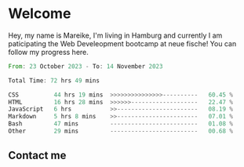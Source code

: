 # Welcome

Hey, my name is Mareike, I'm living in Hamburg and currently I am paticipating the Web Develeopment bootcamp at neue fische!
You can follow my progress here.

<!--START_SECTION:waka-->

```rust
From: 23 October 2023 - To: 14 November 2023

Total Time: 72 hrs 49 mins

CSS          44 hrs 19 mins  >>>>>>>>>>>>>>>----------   60.45 %
HTML         16 hrs 28 mins  >>>>>>-------------------   22.47 %
JavaScript   6 hrs           >>-----------------------   08.19 %
Markdown     5 hrs 8 mins    >>-----------------------   07.01 %
Bash         47 mins         -------------------------   01.08 %
Other        29 mins         -------------------------   00.68 %
```

<!--END_SECTION:waka-->

## Contact me



